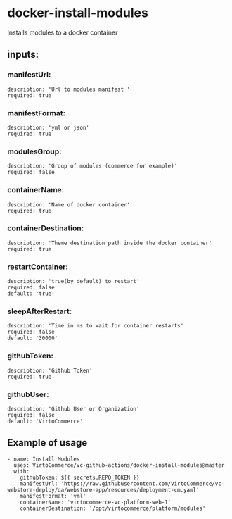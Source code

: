 # docker-install-modules

Installs modules to a docker container

## inputs:
 ### manifestUrl:
    description: 'Url to modules manifest '
    required: true
 ### manifestFormat:
    description: 'yml or json'
    required: true
 ### modulesGroup:
    description: 'Group of modules (commerce for example)'
    required: false
 ### containerName:
    description: 'Name of docker container'
    required: true
 ### containerDestination:
    description: 'Theme destination path inside the docker container'
    required: true
 ### restartContainer:
    description: 'true(by default) to restart'
    required: false
    default: 'true'
 ### sleepAfterRestart:
    description: 'Time in ms to wait for container restarts'
    required: false
    default: '30000'
 ### githubToken:
    description: 'Github Token'
    required: true
 ### githubUser:
    description: 'Github User or Organization'
    required: false
    default: 'VirtoCommerce'

## Example of usage

```
- name: Install Modules
  uses: VirtoCommerce/vc-github-actions/docker-install-modules@master
  with:
    githubToken: ${{ secrets.REPO_TOKEN }}
    manifestUrl: 'https://raw.githubusercontent.com/VirtoCommerce/vc-webstore-deploy/qa/webstore-app/resources/deployment-cm.yaml'
    manifestFormat: 'yml'
    containerName: 'virtocommerce-vc-platform-web-1'
    containerDestination: '/opt/virtocommerce/platform/modules'
```
